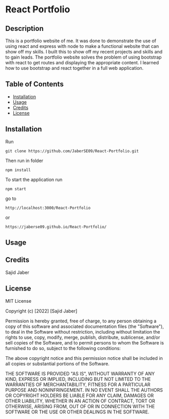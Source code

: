 # React Portfolio

## Description

This is a portfolio website of me. It was done to demonstrate the use of using react and express with node to make a functional
website that can show off my skills. I built this to show off my recent projects and skills and to gain leads.
The portfolio website solves the problem of using bootstrap with react to get routes and displaying the appropriate content.
I learned how to use bootstrap and react together in a full web application.

## Table of Contents 

- [Installation](#installation)
- [Usage](#usage)
- [Credits](#credits)
- [License](#license)

## Installation

Run 

```git
git clone https://github.com/JaberSE09/React-Portfolio.git
```
Then run in folder
```node
npm install
```

To start the application run

```node 
npm start
```

go to 
```link
http://localhost:3000/React-Portfolio
```
or  
```link
https://jaberse09.github.io/React-Portfolio/
```

## Usage






## Credits

Sajid Jaber

## License

MIT License

Copyright (c) [2022] [Sajid Jaber]

Permission is hereby granted, free of charge, to any person obtaining a copy
of this software and associated documentation files (the "Software"), to deal
in the Software without restriction, including without limitation the rights
to use, copy, modify, merge, publish, distribute, sublicense, and/or sell
copies of the Software, and to permit persons to whom the Software is
furnished to do so, subject to the following conditions:

The above copyright notice and this permission notice shall be included in all
copies or substantial portions of the Software.

THE SOFTWARE IS PROVIDED "AS IS", WITHOUT WARRANTY OF ANY KIND, EXPRESS OR
IMPLIED, INCLUDING BUT NOT LIMITED TO THE WARRANTIES OF MERCHANTABILITY,
FITNESS FOR A PARTICULAR PURPOSE AND NONINFRINGEMENT. IN NO EVENT SHALL THE
AUTHORS OR COPYRIGHT HOLDERS BE LIABLE FOR ANY CLAIM, DAMAGES OR OTHER
LIABILITY, WHETHER IN AN ACTION OF CONTRACT, TORT OR OTHERWISE, ARISING FROM,
OUT OF OR IN CONNECTION WITH THE SOFTWARE OR THE USE OR OTHER DEALINGS IN THE
SOFTWARE.